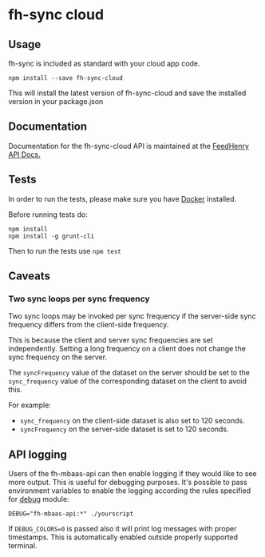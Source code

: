 # fh-sync cloud

## Usage
 fh-sync  is included as standard with your cloud app code.

```
npm install --save fh-sync-cloud
```

This will install the latest version of fh-sync-cloud and save the installed version in your package.json

## Documentation
Documentation for the fh-sync-cloud API is maintained at the [FeedHenry API Docs.](http://docs.feedhenry.com/v3/api/cloud_api.html)


## Tests
In order to run the tests, please make sure you have [Docker](https://www.docker.com/) installed.

Before running tests do:

```
npm install
npm install -g grunt-cli
```

Then to run the tests use ```npm test```

## Caveats

### Two sync loops per sync frequency
Two sync loops may be invoked per sync frequency if the server-side sync frequency
differs from the client-side frequency.

This is because the client and server sync frequencies are set independently.
Setting a long frequency on a client does not change the sync frequency on the
server.

The `syncFrequency` value of the dataset on the server should be set to the
`sync_frequency` value of the corresponding dataset on the client to avoid this.

For example:
  * `sync_frequency` on the client-side dataset is also set to 120 seconds.
  * `syncFrequency` on the server-side dataset is set to 120 seconds.

## API logging

Users of the fh-mbaas-api can then enable logging if they would like to see more output. This is useful for debugging purposes.
It's possible to pass environment variables to enable the logging according the rules specified for [debug](https://www.npmjs.com/package/debug) module:
  
```
DEBUG="fh-mbaas-api:*" ./yourscript 
```
If `DEBUG_COLORS=0` is passed also it will print log messages with proper timestamps. This is automatically enabled outside properly supported terminal.
